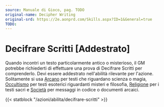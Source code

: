 ```yaml
---
source: Manuale di Gioco, pag. TODO
original-name: Decipher Writing
original-srd: https://2e.aonprd.com/Skills.aspx?ID=1&General=true
TODO:
---
```


# Decifrare Scritti \[Addestrato\]

Quando incontri un testo particolarmente antico o misterioso, il GM potrebbe
richiederti di effettuare una prova di Decifrare Scritti per comprenderlo. Devi
essere addestrato nell'abilità rilevante per l'azione. Solitamente si usa
[Arcano](/abilita/arcano) per testi che riguardano scienza o magia,
[Occultismo](/abilita/occultismo) per testi esoterici riguardanti misteri e
filosofia, [Religione](/abilita/religione) per i testi sacri e
[Società](/abilita/societa) per messaggi in codice o documenti arcaici.

{{< statblock "/azioni/abilita/decifrare-scritti" >}}
